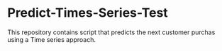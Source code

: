 # Predict-Times-Series-Test
This repository contains script that predicts the next customer purchas using a Time series approach.
